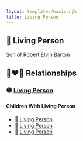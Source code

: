 ```yaml
---
layout: templates/basic.njk
title: Living Person
---
```

## 🔵 Living Person

Son of [Robert Elvin Barton](/people/4/48782300)

## 👩‍❤️‍👨 Relationships

### 🟣 [Living Person](/people/5/51377024)

#### Children With Living Person
* 🔵 [Living Person](/people/4/47183798)
* 🔵 [Living Person](/people/3/31304063)
* 🔵 [Living Person](/people/8/82508044)